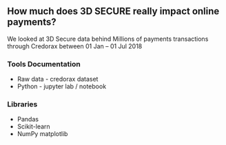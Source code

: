 
## How much does 3D SECURE really impact online payments?

We looked at 3D Secure data behind Millions of payments transactions through Credorax between 01 Jan – 01 Jul 2018

### Tools Documentation
- Raw data - credorax dataset
- Python - jupyter lab / notebook 

### Libraries
- Pandas
- Scikit-learn
- NumPy matplotlib
